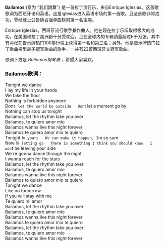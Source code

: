 

**Bailamos** (意为 "我们跳舞") 是一首拉丁流行乐，来自Enrique
Iglesias。这首歌歌词为西班牙语和英语。这是Iglesias进入英语市场的第一首歌，且这首歌非常成功，曾经登上公告牌百强单曲榜的第一名宝座。

  
Enrique
Iglesias，西班牙流行歌手兼作曲人。他在现在拉丁乐坛取得极大的成功，在美国和拉丁美洲都十分受欢迎。且在全球内的专辑销量超过6千万张，其中有两张在告示牌热门100排行榜上获得第一名和第三名；另外，他是告示牌热门拉丁歌曲榜里最多冠军歌曲的歌手，一共有22首西班牙文冠军歌曲。

  
歌词下方是 _Bailamos钢琴谱_ ，希望大家喜欢。

### Bailamos歌词：

Tonight we dance  
I lay my life in your hands  
We take the floor  
Nothing is forbidden anymore  
Don`t let the world be outside  
Don`t let a moment go by  
Nothing can stop us tonight  
Bailamos, let the rhythm take you over  
Bailamos, te quiero amor mio  
Bailamos wanna live this night forever  
Bailamos te quiero amor mio te quiero  
Tonight I`m yours  
We can make it happen, I`m so sure  
Now I`m letting go  
There is something I think you should know  
I won`t be leaving your side  
We`re gonna dance through the night  
I wanna reach for the stars  
Bailamos, let the rhythm take you over  
Bailamos, te quiero amor mio  
Bailamos wanna live this night forever  
Bailamos te quiero amor mio te quiero  
Tonight we dance  
Like no tomorrow  
If you will stay with me  
Te quiero mi amor  
Bailamos, let the rhythm take you over  
Bailamos, te quiero amor mio  
Bailamos wanna live this night forever  
Bailamos te quiero amor mio te quiero  
Bailamos, let the rhythm take you over  
Bailamos, te quiero amor mio  
Bailamos wanna live this night forever

